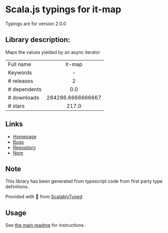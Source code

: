 
# Scala.js typings for it-map

Typings are for version 2.0.0

## Library description:
Maps the values yielded by an async iterator

|                    |                 |
| ------------------ | :-------------: |
| Full name          | it-map |
| Keywords           | - |
| # releases         | 2 |
| # dependents       | 0.0 |
| # downloads        | 284286.6666666667 |
| # stars            | 217.0 |

## Links
- [Homepage](https://github.com/achingbrain/it/tree/master/packages/it-map#readme)
- [Bugs](https://github.com/achingbrain/it/issues)
- [Repository](https://github.com/achingbrain/it)
- [Npm](https://www.npmjs.com/package/it-map)
    


## Note
This library has been generated from typescript code from first party type definitions.

Provided with :purple_heart: from [ScalablyTyped](https://github.com/oyvindberg/ScalablyTyped)

## Usage
See [the main readme](../../readme.md) for instructions.


